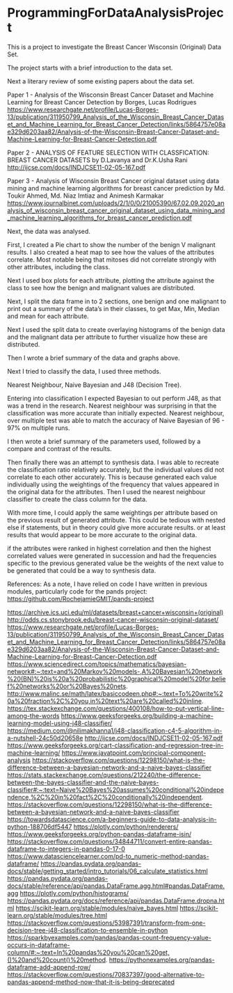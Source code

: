 # ProgrammingForDataAnalysisProject

This is a project to investigate the Breast Cancer Wisconsin (Original) Data Set.

The project starts with a brief introduction to the data set. 

Next a literary review of some existing papers about the data set. 

Paper 1 - Analysis of the Wisconsin Breast Cancer Dataset and Machine Learning for Breast Cancer Detection
by Borges, Lucas Rodrigues
https://www.researchgate.net/profile/Lucas-Borges-13/publication/311950799_Analysis_of_the_Wisconsin_Breast_Cancer_Dataset_and_Machine_Learning_for_Breast_Cancer_Detection/links/5864757e08ae329d6203aa82/Analysis-of-the-Wisconsin-Breast-Cancer-Dataset-and-Machine-Learning-for-Breast-Cancer-Detection.pdf

Paper 2 - ANALYSIS OF FEATURE SELECTION WITH CLASSFICATION: BREAST CANCER DATASETS
by D.Lavanya and Dr.K.Usha Rani
http://ijcse.com/docs/INDJCSE11-02-05-167.pdf

Paper 3 - Analysis of Wisconsin Breast Cancer original dataset using data mining and machine learning algorithms for breast cancer prediction
by Md. Toukir Ahmed, Md. Niaz Imtiaz and Animesh Karmakar
https://www.journalbinet.com/uploads/2/1/0/0/21005390/67.02.09.2020_analysis_of_wisconsin_breast_cancer_original_dataset_using_data_mining_and_machine_learning_algorithms_for_breast_cancer_prediction.pdf

Next, the data was analysed. 

First, I created a Pie chart to show the number of the benign V malignant results. 
I also created a heat map to see how the values of the attributes correlate. 
Most notable being that mitoses did not correlate strongly with other attributes, including the class.

Next I used box plots for each attribute, plotting the attribute against the class to see how the benign and malignant values are distributed. 

Next, I split the data frame in to 2 sections, one benign and one malignant to print out a summary of the data’s in their classes, to get Max, Min, Median and mean for each attribute. 

Next I used the split data to create overlaying histograms of the benign data and the malignant data per attribute to further  visualize how these are distributed. 

Then I wrote a brief summary of the data and graphs above. 

Next I tried to classify the data, I used three methods. 

Nearest Neighbour, Naive Bayesian and J48 (Decision Tree). 

Entering into classification I expected Bayesian to out perform J48, as that was a trend in the research. 
Nearest neighbour was surprising in that the classification was more accurate than initially expected. 
Nearest neighbour, over multiple test was able to match the accuracy of Naive Bayesian of 96 - 97% on multiple runs. 

I then wrote a brief summary of the parameters used, followed by a compare and contrast of the results. 

Then finally there was an attempt to synthesis data. I was able to recreate the classification ratio relatively accurately, but the individual values did not correlate to each other accurately. This is because generated each value individually using the weightings of the frequency that values appeared in the original data for the attributes. Then I used the nearest neighbour classifier to create the class column for the data. 

With more time, I could apply the same weightings per attribute based on the previous result of generated attribute. 
This could be tedious with nested else if statements, but in theory could give more accurate results. or at least results that would appear to be more accurate to the original data.

if the attributes were ranked in highest correlation and then the highest correlated values were generated in succession and had the frequencies specific to the previous generated value be the weights of the next value to be generated that could be a way to synthesis data. 


References: 
As a note, I have relied on code I have written in previous modules, particularly code for the pands project:
https://github.com/RochejamieGMIT/pands-project


https://archive.ics.uci.edu/ml/datasets/breast+cancer+wisconsin+(original)
http://odds.cs.stonybrook.edu/breast-cancer-wisconsin-original-dataset/
https://www.researchgate.net/profile/Lucas-Borges-13/publication/311950799_Analysis_of_the_Wisconsin_Breast_Cancer_Dataset_and_Machine_Learning_for_Breast_Cancer_Detection/links/5864757e08ae329d6203aa82/Analysis-of-the-Wisconsin-Breast-Cancer-Dataset-and-Machine-Learning-for-Breast-Cancer-Detection.pdf
https://www.sciencedirect.com/topics/mathematics/bayesian-network#:~:text=and%20Markov%20models-,A%20Bayesian%20network%20(BN)%20is%20a%20probabilistic%20graphical%20model%20for,belief%20networks%20or%20Bayes%20nets.
http://www.malinc.se/math/latex/basiccodeen.php#:~:text=To%20write%20a%20fraction%2C%20you,in%20text%20are%20called%20inline.
https://tex.stackexchange.com/questions/400108/how-to-put-vertical-line-among-the-words
https://www.geeksforgeeks.org/building-a-machine-learning-model-using-j48-classifier/
https://medium.com/@nilimakhanna1/j48-classification-c4-5-algorithm-in-a-nutshell-24c50d20658e
http://ijcse.com/docs/INDJCSE11-02-05-167.pdf
https://www.geeksforgeeks.org/cart-classification-and-regression-tree-in-machine-learning/
https://www.javatpoint.com/principal-component-analysis
https://stackoverflow.com/questions/12298150/what-is-the-difference-between-a-bayesian-network-and-a-naive-bayes-classifier
https://stats.stackexchange.com/questions/212240/the-difference-between-the-bayes-classifier-and-the-naive-bayes-classifier#:~:text=Naive%20Bayes%20assumes%20conditional%20independence,%2C%20in%20fact%2C%20conditionally%20independent.
https://stackoverflow.com/questions/12298150/what-is-the-difference-between-a-bayesian-network-and-a-naive-bayes-classifier
https://towardsdatascience.com/a-beginners-guide-to-data-analysis-in-python-188706df5447
https://plotly.com/python/renderers/
https://www.geeksforgeeks.org/python-pandas-dataframe-isin/
https://stackoverflow.com/questions/34844711/convert-entire-pandas-dataframe-to-integers-in-pandas-0-17-0
https://www.datasciencelearner.com/pd-to_numeric-method-pandas-dataframe/
https://pandas.pydata.org/pandas-docs/stable/getting_started/intro_tutorials/06_calculate_statistics.html
https://pandas.pydata.org/pandas-docs/stable/reference/api/pandas.DataFrame.agg.html#pandas.DataFrame.agg
https://plotly.com/python/histograms/
https://pandas.pydata.org/docs/reference/api/pandas.DataFrame.dropna.html
https://scikit-learn.org/stable/modules/naive_bayes.html
https://scikit-learn.org/stable/modules/tree.html
https://stackoverflow.com/questions/53987391/transform-from-one-decision-tree-j48-classification-to-ensemble-in-python
https://sparkbyexamples.com/pandas/pandas-count-frequency-value-occurs-in-dataframe-column/#:~:text=In%20pandas%20you%20can%20get,()%20and%20count()%20method.
https://pythonexamples.org/pandas-dataframe-add-append-row/
https://stackoverflow.com/questions/70837397/good-alternative-to-pandas-append-method-now-that-it-is-being-deprecated